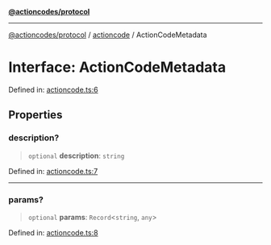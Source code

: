 [**@actioncodes/protocol**](../../README.md)

***

[@actioncodes/protocol](../../modules.md) / [actioncode](../README.md) / ActionCodeMetadata

# Interface: ActionCodeMetadata

Defined in: [actioncode.ts:6](https://github.com/otaprotocol/actioncodes/blob/b4bc06f6d42b5f06660c6f068ac123b4cd9daff7/src/actioncode.ts#L6)

## Properties

### description?

> `optional` **description**: `string`

Defined in: [actioncode.ts:7](https://github.com/otaprotocol/actioncodes/blob/b4bc06f6d42b5f06660c6f068ac123b4cd9daff7/src/actioncode.ts#L7)

***

### params?

> `optional` **params**: `Record`\<`string`, `any`\>

Defined in: [actioncode.ts:8](https://github.com/otaprotocol/actioncodes/blob/b4bc06f6d42b5f06660c6f068ac123b4cd9daff7/src/actioncode.ts#L8)
